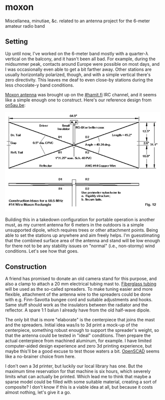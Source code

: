 # moxon

Miscellanea, minutiae, &amp;c. related to an antenna project for the 6-meter amateur radio band

## Setting

Up until now, I've worked on the 6-meter band mostly with a quarter-λ vertical on the balcony,
and it hasn't been all bad. For example, during the midsummer peak, contacts around Europe were
possible on most days, and I was occasionally even able to get a bit farther away. Other
stations are usually horizontally polarized, though, and with a simple vertical there's zero
directivity. This leaves me deaf to even close-by stations during the less chocolate-y band
conditions.

[Moxon antenna](https://en.wikipedia.org/wiki/Moxon_antenna) was brought up on the
[#hamit.fi](https://hamit.fi/) IRC channel, and it seems like a simple enough one to construct.
Here's our reference design from [on5au.be](http://on5au.be/content/a10/moxon/6m.html):

![model-moxon-50.5.png](model-moxon-50.5.png)

Building this in a takedown configuration for portable operation is another must, as my
current antenna for 6 meters in the outdoors is a simple unsupported dipole, which requires
trees or other attachment points. Being able to set the stations up anywhere and aim freely
helps. I'm guesstimating that the combined surface area of the antenna and stand will be low
enough for there not to be any stability issues on "normal" (i.e., non-stormy) wind conditions.
Let's see how that goes.

## Construction

A friend has promised to donate an old camera stand for this purpose, and also a clamp to
attach a 20 mm electrical tubing mast to.
[Fiberglass tubing](https://www.ikh.fi/fi/aurauskeppi-lasikuitu-8mm-x-1520mm-era10)
will be used as the so-called spreaders. To make tuning easier and more flexible, attachment
of the antenna wire to the spreaders could be done with e.g. Finn-Savotta bungee cord and
suitable adjustments and hooks. Same stuff should work as the insulators between the radiator
and the reflector. A spare 1:1 balun I already have from the old half-wave dipole.

The only bit that is more "elaborate" is the centerpiece that joins the mast and the spreaders.
Initial idea was/is to 3d print a mock-up of the centerpiece, something robust enough to
support the spreader's weight, so that the antenna could be tested in "ideal" conditions. Then
prepare the actual centerpiece from machined aluminum, for example. I have limited computer-aided
design experience and zero 3d printing experience, but maybe this'll be a good excuse to test
those waters a bit. [OpenSCAD](https://openscad.org/) seems like a no-brainer choice from here.

I don't own a 3d printer, but luckily our local library has one. But the maximum time reservation
for that machine is six hours, which severely limits what can actually be printed. Which lead
me to think that maybe a sparse model could be filled with some suitable material, creating a
sort of composite? I don't know if this is a viable idea at all, but because it costs almost
nothing, let's give it a go.

